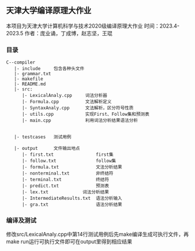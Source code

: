 ## 天津大学编译原理大作业

本项目为天津大学计算机科学与技术2020级编译原理大作业
时间：2023.4-2023.5
作者：庞业诵，丁成博，赵志坚，王琨

### 目录

```
C--compiler
   |- include     包含各种头文件
   |- grammar.txt 
   |- makefile    
   |- README.md
   |- src:
      |- LexicalAnaly.cpp     词法分析器
      |- Formula.cpp          文法解析定义
      |- SyntaxAnaly.cpp      文法解析，区分符号性质
      |- utils.cpp            实现First、Follow集和预测表
      |- main.cpp             利用词法分析结果语法分析


   |- testcases   测试用例

   |- output      文件输出地点
      |- first.txt                first集
      |- follow.txt               follow集
      |- formula.txt              文法分析结果
      |- nonterminal.txt          非终结符
      |- terminal.txt             终结符
      |- predict.txt              预测表
      |- lex.txt             词法分析结果
      |- IntermediateResults.txt  语法分析输入
      |- gra.txt                  语法分析结果
```



###  编译及测试

修改src/LexicalAnaly.cpp中第14行测试用例后先make编译生成可执行文件，再make run运行可执行文件即可在output里得到相应结果